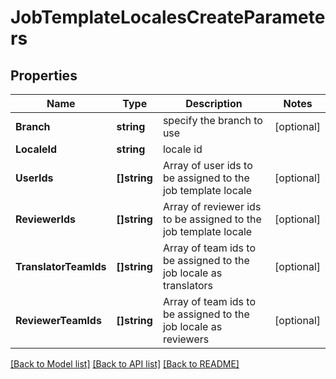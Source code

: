 # JobTemplateLocalesCreateParameters

## Properties

Name | Type | Description | Notes
------------ | ------------- | ------------- | -------------
**Branch** | **string** | specify the branch to use | [optional] 
**LocaleId** | **string** | locale id | 
**UserIds** | **[]string** | Array of user ids to be assigned to the job template locale | [optional] 
**ReviewerIds** | **[]string** | Array of reviewer ids to be assigned to the job template locale | [optional] 
**TranslatorTeamIds** | **[]string** | Array of team ids to be assigned to the job locale as translators | [optional] 
**ReviewerTeamIds** | **[]string** | Array of team ids to be assigned to the job locale as reviewers | [optional] 

[[Back to Model list]](../README.md#documentation-for-models) [[Back to API list]](../README.md#documentation-for-api-endpoints) [[Back to README]](../README.md)


